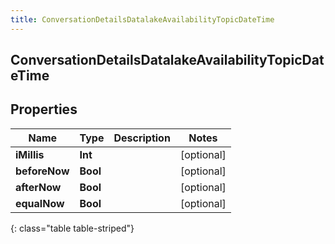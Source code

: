 ```yaml
---
title: ConversationDetailsDatalakeAvailabilityTopicDateTime
---
```

## ConversationDetailsDatalakeAvailabilityTopicDateTime

## Properties

|Name | Type | Description | Notes|
|------------ | ------------- | ------------- | -------------|
| **iMillis** | **Int** |  | [optional] |
| **beforeNow** | **Bool** |  | [optional] |
| **afterNow** | **Bool** |  | [optional] |
| **equalNow** | **Bool** |  | [optional] |
{: class="table table-striped"}


